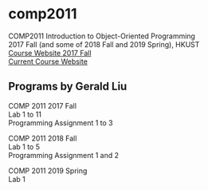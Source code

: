 # comp2011

COMP2011	Introduction to Object-Oriented Programming  
2017 Fall (and some of 2018 Fall and 2019 Spring), HKUST  
[Course Website 2017 Fall](https://course.cse.ust.hk/comp2011_2017F)  
[Current Course Website](https://course.cse.ust.hk/comp2011)

## Programs by Gerald Liu
COMP 2011 2017 Fall  
Lab 1 to 11  
Programming Assignment 1 to 3

COMP 2011 2018 Fall  
Lab 1 to 5  
Programming Assignment 1 and 2

COMP 2011 2019 Spring  
Lab 1
